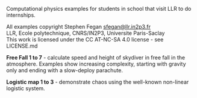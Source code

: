 Computational physics examples for students in school that visit LLR to
do internships.

All examples copyright Stephen Fegan <sfegan@llr.in2p3.fr>  
LLR, Ecole polytechnique, CNRS/IN2P3, Universite Paris-Saclay  
This work is licensed under the CC AT-NC-SA 4.0 license - see LICENSE.md

**Free Fall 1 to 7** - calculate speed and height of skydiver in free fall in the atmosphere. Examples show increasing complexity, starting with gravity only and ending with a slow-deploy parachute.

**Logistic map 1 to 3** - demonstrate chaos using the well-known non-linear logistic system.
